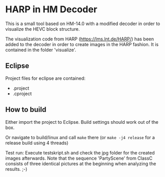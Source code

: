 # HARP in HM Decoder
This is a small tool based on HM-14.0 with a modified decoder in order to visualize the HEVC block structure.

The visualization code from HARP (https://lms.lnt.de/HARP/) has been added to the decoder in order to create images in the HARP fashion. It is contained in the folder 'visualize'.

## Eclipse
Project files for eclipse are contained:
- .project
- .cproject

## How to build
Either import the project to Eclipse. Build settings should work out of the box.

Or navigate to build/linux and call `make` there (or `make -j4 release` for a release build using 4 threads)

Test run: Execute testskript.sh and check the jpg folder for the created images afterwards.
Note that the sequence 'PartyScene' from ClassC consists of three identical pictures at the beginning when analyzing the results. ;-)